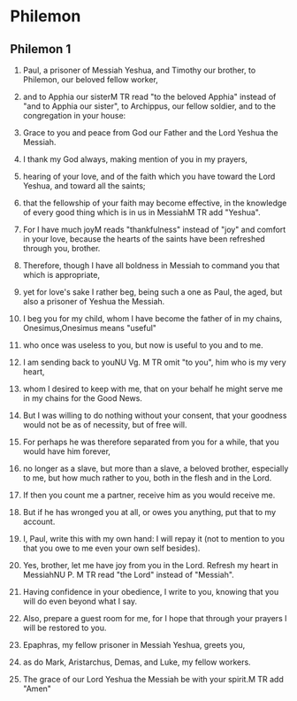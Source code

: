 # Philemon

## Philemon 1

1. Paul, a prisoner of Messiah Yeshua, and Timothy our brother, to Philemon, our beloved fellow worker,

2. and to Apphia our sisterM TR read "to the beloved Apphia" instead of "and to Apphia our sister", to Archippus, our fellow soldier, and to the congregation in your house:

3. Grace to you and peace from God our Father and the Lord Yeshua the Messiah. 

4. I thank my God always, making mention of you in my prayers,

5. hearing of your love, and of the faith which you have toward the Lord Yeshua, and toward all the saints;

6. that the fellowship of your faith may become effective, in the knowledge of every good thing which is in us in MessiahM TR add "Yeshua".

7. For I have much joyM reads "thankfulness" instead of "joy" and comfort in your love, because the hearts of the saints have been refreshed through you, brother. 

8. Therefore, though I have all boldness in Messiah to command you that which is appropriate,

9. yet for love's sake I rather beg, being such a one as Paul, the aged, but also a prisoner of Yeshua the Messiah.

10. I beg you for my child, whom I have become the father of in my chains, Onesimus,Onesimus means "useful"

11. who once was useless to you, but now is useful to you and to me.

12. I am sending back to youNU Vg. M TR omit "to you", him who is my very heart,

13. whom I desired to keep with me, that on your behalf he might serve me in my chains for the Good News.

14. But I was willing to do nothing without your consent, that your goodness would not be as of necessity, but of free will.

15. For perhaps he was therefore separated from you for a while, that you would have him forever,

16. no longer as a slave, but more than a slave, a beloved brother, especially to me, but how much rather to you, both in the flesh and in the Lord. 

17. If then you count me a partner, receive him as you would receive me.

18. But if he has wronged you at all, or owes you anything, put that to my account.

19. I, Paul, write this with my own hand: I will repay it (not to mention to you that you owe to me even your own self besides).

20. Yes, brother, let me have joy from you in the Lord. Refresh my heart in MessiahNU P. M TR read "the Lord" instead of "Messiah".

21. Having confidence in your obedience, I write to you, knowing that you will do even beyond what I say. 

22. Also, prepare a guest room for me, for I hope that through your prayers I will be restored to you. 

23. Epaphras, my fellow prisoner in Messiah Yeshua, greets you,

24. as do Mark, Aristarchus, Demas, and Luke, my fellow workers.

25. The grace of our Lord Yeshua the Messiah be with your spirit.M TR add "Amen"   